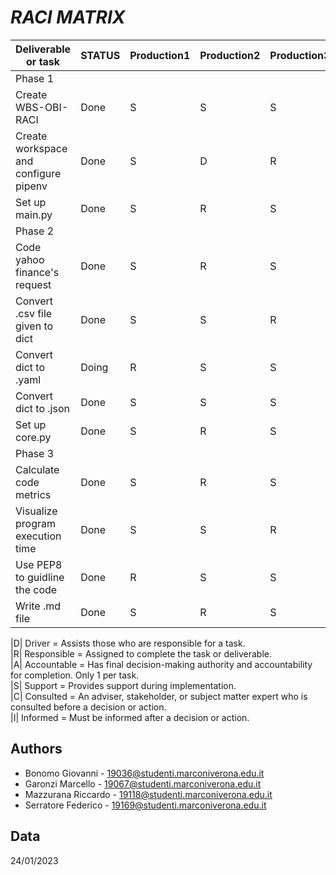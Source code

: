 ﻿# ___RACI MATRIX___

|Deliverable or task| STATUS | Production1| Production2 | Production3| Production4 |
|-------------------|--------| ---------------------------------------------------- | ------ | -------------------- | ------------ |
|Phase 1| | | | | |
| Create WBS-OBI-RACI|Done|S|S|S|R|
| Create workspace and configure pipenv|Done|S|D|R|S|
| Set up main.py|Done|S|R|S|S|
| Phase 2| | | | | |
| Code yahoo finance's request|Done|S|R|S|S|
| Convert .csv file given to dict|Done|S|S|R|S|
| Convert dict to .yaml|Doing|R|S|S|S|
| Convert dict to .json|Done|S|S|S|R|
| Set up core.py|Done|S|R|S|S|
| Phase 3| | | | | |
| Calculate code metrics |Done|S|R|S|S|
| Visualize program execution time |Done|S|S|R|S|
| Use PEP8 to guidline the code |Done|R|S|S|S|
| Write .md file|Done|S|R|S|S|


|D| Driver =  Assists those who are responsible for a task. \
|R| Responsible = Assigned to complete the task or deliverable. \
|A| Accountable = Has final decision-making authority and accountability for completion. Only 1 per task. \
|S| Support = Provides support during implementation. \
|C| Consulted = An adviser, stakeholder, or subject matter expert who is consulted before a decision or action. \
|I| Informed = Must be informed after a decision or action.

## Authors

- Bonomo Giovanni - 19036@studenti.marconiverona.edu.it
- Garonzi Marcello - 19067@studenti.marconiverona.edu.it
- Mazzurana Riccardo - 19118@studenti.marconiverona.edu.it
- Serratore Federico - 19169@studenti.marconiverona.edu.it

## Data

24/01/2023
